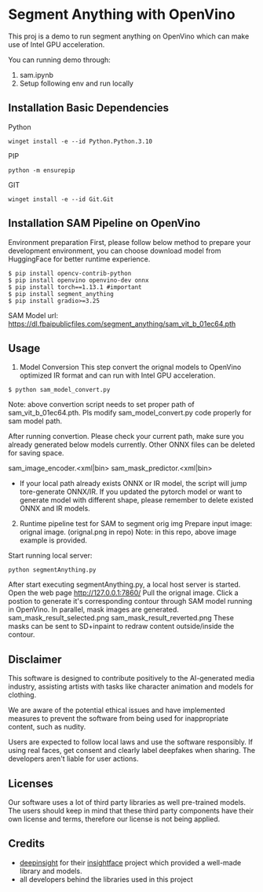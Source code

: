# Segment Anything with OpenVino

This proj is a demo to run segment anything on OpenVino which can make use of Intel GPU acceleration.

You can running demo through:
 1. sam.ipynb
 2. Setup following env and run locally

## Installation Basic Dependencies

Python
```
winget install -e --id Python.Python.3.10
```
PIP
```
python -m ensurepip
```
GIT
```
winget install -e --id Git.Git
```

## Installation SAM Pipeline on OpenVino

Environment preparation
First, please follow below method to prepare your development environment, you can choose download model from HuggingFace for better runtime experience.

```
$ pip install opencv-contrib-python
$ pip install openvino openvino-dev onnx
$ pip install torch==1.13.1 #important
$ pip install segment_anything
$ pip install gradio>=3.25
```
SAM Model url: https://dl.fbaipublicfiles.com/segment_anything/sam_vit_b_01ec64.pth 

## Usage

1. Model Conversion
This step convert the orignal models to OpenVino optimized IR format and can run with Intel GPU acceleration.
```
$ python sam_model_convert.py
```
Note: above convertion script needs to set proper path of sam_vit_b_01ec64.pth. Pls modify sam_model_convert.py code properly for sam model path.

After running convertion. Please check your current path, make sure you already generated below models currently. Other ONNX files can be deleted for saving space.

sam_image_encoder.<xml|bin>
sam_mask_predictor.<xml|bin>
* If your local path already exists ONNX or IR model, the script will jump tore-generate ONNX/IR. If you updated the pytorch model or want to generate model with different shape, please remember to delete existed ONNX and IR models.

2. Runtime pipeline test for SAM to segment orig img
Prepare input image: orignal image. (orignal.png in repo)
Note: in this repo, above image example is provided.

Start running local server:

```
python segmentAnything.py
```

After start executing segmentAnything.py, a local host server is started.
Open the web page http://127.0.0.1:7860/
Pull the orignal image. Click a postion to generate it's corresponding contour through SAM model running in OpenVino.
In parallel, mask images are generated.
sam_mask_result_selected.png
sam_mask_result_reverted.png
These masks can be sent to SD+inpaint to redraw content outside/inside the contour.


## Disclaimer

This software is designed to contribute positively to the AI-generated media industry, assisting artists with tasks like character animation and models for clothing.

We are aware of the potential ethical issues and have implemented measures to prevent the software from being used for inappropriate content, such as nudity.

Users are expected to follow local laws and use the software responsibly. If using real faces, get consent and clearly label deepfakes when sharing. The developers aren't liable for user actions.


## Licenses

Our software uses a lot of third party libraries as well pre-trained models. The users should keep in mind that these third party components have their own license and terms, therefore our license is not being applied.


## Credits

- [deepinsight](https://github.com/deepinsight) for their [insightface](https://github.com/deepinsight/insightface) project which provided a well-made library and models.
- all developers behind the libraries used in this project
